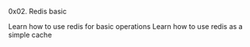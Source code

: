 0x02. Redis basic

Learn how to use redis for basic operations
Learn how to use redis as a simple cache
